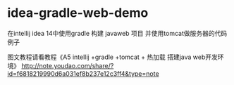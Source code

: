 # idea-gradle-web-demo
在intellij idea 14中使用gradle  构建 javaweb 项目 并使用tomcat做服务器的代码例子

图文教程请看教程《A5 intellij  +gradle +tomcat  + 热加载 搭建java web开发环境》
http://note.youdao.com/share/?id=f6818219990d6a031ef8b237e12c3ff4&type=note